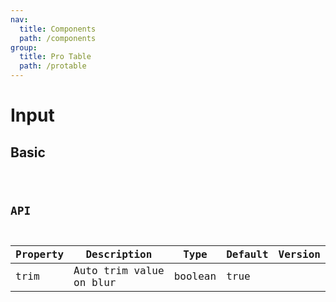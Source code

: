 ```yaml
---
nav:
  title: Components
  path: /components
group:
  title: Pro Table
  path: /protable
---
```


# Input

## Basic
<code src="./basic.tsx" title='Basic usage' desc='-' />

## API

| Property | Description | Type | Default | Version |
| --- | --- | --- | --- | --- |
| trim | Auto trim value on blur | boolean | true |  |



  



